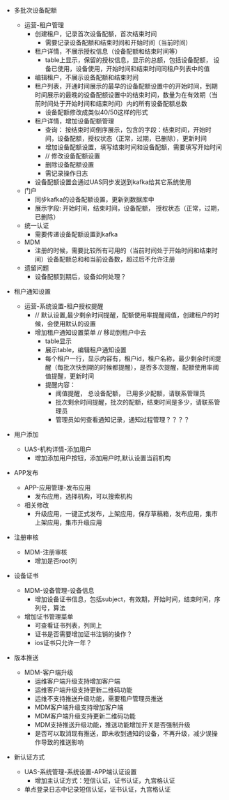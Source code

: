 - 多批次设备配额
	- 运营-租户管理
		- 创建租户，记录首次设备配额，首次结束时间
			- 需要记录设备配额和结束时间和开始时间（当前时间）
		- 租户详情，不展示授权信息（设备配额和结束时间等）
			- table上显示，保留的授权信息，显示的总额，包括设备配额， 设备已使用，设备使用，开始时间和结束时间同租户列表中的值
		- 编辑租户，不展示设备配额和结束时间
		- 租户列表，开通时间展示的最早的设备配额设置中的开始时间，到期时间展示的最晚的设备配额设置中的结束时间，数量为在有效期（当前时间处于开始时间和结束时间）内的所有设备配额总数
			- 设备配额修改成类似40/50这样的形式
		- 租户详情，增加设备配额管理
			- 查询： 按结束时间倒序展示，包含的字段：结束时间，开始时间，设备配额，授权状态（正常，过期，已删除），更新时间
			- 增加设备配额设置，填写结束时间和设备配额，需要填写开始时间
			- // 修改设备配额设置
			- 删除设备配额设置
			- 需记录操作日志
		- 设备配额设置会通过UAS同步发送到kafka给其它系统使用
	- 门户
		- 同步kafka的设备配额设置，更新到数据库中
		- 展示字段: 开始时间，结束时间，设备配额， 授权状态（正常，过期，已删除）
	- 统一认证
		- 需要传递设备配额设置到kafka
	- MDM
		- 注册的时候，需要比较所有可用的（当前时间处于开始时间和结束时间）设备配额总和和当前设备数，超过后不允许注册
	- 遗留问题
		-  设备配额到期后，设备如何处理？


- 租户通知设置
	- 运营-系统设置-租户授权提醒
		- // 默认设置,最少剩余时间提醒，配额使用率提醒阈值，创建租户的时候，会使用默认的设置
		- 增加租户通知设置菜单  // 移动到租户中去
			- table显示
			- 展示table，编辑租户通知设置
			- 每个租户一行，显示内容有，租户id，租户名称，最少剩余时间提醒（每批次快到期的时候都提醒），是否多次提醒，配额使用率阈值提醒，更新时间
			- 提醒内容： 
				- 阈值提醒， 总设备配额， 已用多少配额，请联系管理员
				- 批次剩余时间提醒，批次的配额，结束时间是多少，请联系管理员
				- 管理员如何查看通知记录，通知过程管理？？？？


- 用户添加
	- UAS-机构详情-添加用户
		- 增加添加用户按钮，添加用户时,默认设置当前机构


- APP发布
	- APP-应用管理-发布应用
		- 发布应用，选择机构，可以搜索机构
	- 相关修改
		- 升级应用，一键正式发布，上架应用，保存草稿箱，发布应用，集市上架应用，集市升级应用


- 注册审核
	- MDM-注册审核
		- 增加是否root列


- 设备证书
	- MDM-设备管理-设备信息
		- 增加设备证书信息，包括subject，有效期，开始时间，结束时间，序列号，算法
	- 增加证书管理菜单
		- 可查看证书列表，列同上
		- 证书是否需要增加证书注销的操作？
		- ios证书只允许一年？


- 版本推送
	- MDM-客户端升级
		- 运维客户端升级支持增加客户端
		- 运维客户端升级支持更新二维码功能
		- 运维不支持推送升级功能，需要租户管理员推送
		- MDM客户端升级支持增加客户端
		- MDM客户端升级支持更新二维码功能
		- MDM支持推送升级功能，推送功能增加开关是否强制升级
		- 是否可以取消现有推送，即未收到通知的设备，不再升级，减少误操作导致的推送影响


- 新认证方式
	- UAS-系统管理-系统设置-APP端认证设置
		- 增加主认证方式：短信认证，证书认证，九宫格认证
	- 单点登录日志中记录短信认证，证书认证，九宫格认证


